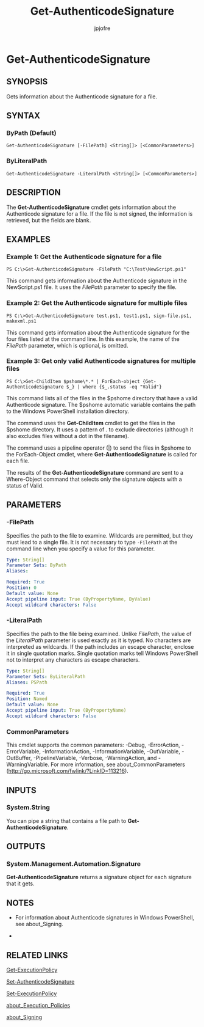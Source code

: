 ﻿---
author: jpjofre
description: 
external help file: Microsoft.PowerShell.Security.dll-Help.xml
keywords: powershell, cmdlet
manager: carolz
ms.date: 2016-09-30
ms.prod: powershell
ms.technology: powershell
ms.topic: reference
online version: http://go.microsoft.com/fwlink/?LinkId=821711
schema: 2.0.0
title: Get-AuthenticodeSignature
---

# Get-AuthenticodeSignature

## SYNOPSIS
Gets information about the Authenticode signature for a file.

## SYNTAX

### ByPath (Default)
```
Get-AuthenticodeSignature [-FilePath] <String[]> [<CommonParameters>]
```

### ByLiteralPath
```
Get-AuthenticodeSignature -LiteralPath <String[]> [<CommonParameters>]
```

## DESCRIPTION
The **Get-AuthenticodeSignature** cmdlet gets information about the Authenticode signature for a file.
If the file is not signed, the information is retrieved, but the fields are blank.

## EXAMPLES

### Example 1: Get the Authenticode signature for a file
```
PS C:\>Get-AuthenticodeSignature -FilePath "C:\Test\NewScript.ps1"
```

This command gets information about the Authenticode signature in the NewScript.ps1 file.
It uses the *FilePath* parameter to specify the file.

### Example 2: Get the Authenticode signature for multiple files
```
PS C:\>Get-AuthenticodeSignature test.ps1, test1.ps1, sign-file.ps1, makexml.ps1
```

This command gets information about the Authenticode signature for the four files listed at the command line.
In this example, the name of the *FilePath* parameter, which is optional, is omitted.

### Example 3: Get only valid Authenticode signatures for multiple files
```
PS C:\>Get-ChildItem $pshome\*.* | ForEach-object {Get-AuthenticodeSignature $_} | where {$_.status -eq "Valid"}
```

This command lists all of the files in the $pshome directory that have a valid Authenticode signature.
The $pshome automatic variable contains the path to the Windows PowerShell installation directory.

The command uses the **Get-ChildItem** cmdlet to get the files in the $pshome directory.
It uses a pattern of *.* to exclude directories (although it also excludes files without a dot in the filename).

The command uses a pipeline operator (|) to send the files in $pshome to the ForEach-Object cmdlet, where **Get-AuthenticodeSignature** is called for each file.

The results of the **Get-AuthenticodeSignature** command are sent to a Where-Object command that selects only the signature objects with a status of Valid.

## PARAMETERS

### -FilePath
Specifies the path to the file to examine.
Wildcards are permitted, but they must lead to a single file.
It is not necessary to type `-FilePath` at the command line when you specify a value for this parameter.

```yaml
Type: String[]
Parameter Sets: ByPath
Aliases: 

Required: True
Position: 0
Default value: None
Accept pipeline input: True (ByPropertyName, ByValue)
Accept wildcard characters: False
```

### -LiteralPath
Specifies the path to the file being examined.
Unlike *FilePath*, the value of the *LiteralPath* parameter is used exactly as it is typed.
No characters are interpreted as wildcards.
If the path includes an escape character, enclose it in single quotation marks.
Single quotation marks tell Windows PowerShell not to interpret any characters as escape characters.

```yaml
Type: String[]
Parameter Sets: ByLiteralPath
Aliases: PSPath

Required: True
Position: Named
Default value: None
Accept pipeline input: True (ByPropertyName)
Accept wildcard characters: False
```

### CommonParameters
This cmdlet supports the common parameters: -Debug, -ErrorAction, -ErrorVariable, -InformationAction, -InformationVariable, -OutVariable, -OutBuffer, -PipelineVariable, -Verbose, -WarningAction, and -WarningVariable. For more information, see about_CommonParameters (http://go.microsoft.com/fwlink/?LinkID=113216).

## INPUTS

### System.String
You can pipe a string that contains a file path to **Get-AuthenticodeSignature**.

## OUTPUTS

### System.Management.Automation.Signature
**Get-AuthenticodeSignature** returns a signature object for each signature that it gets.

## NOTES
* For information about Authenticode signatures in Windows PowerShell, see about_Signing.

*

## RELATED LINKS

[Get-ExecutionPolicy](Get-ExecutionPolicy.md)

[Set-AuthenticodeSignature](Set-AuthenticodeSignature.md)

[Set-ExecutionPolicy](Set-ExecutionPolicy.md)

[about_Execution_Policies](../Microsoft.PowerShell.Core/About/about_Execution_Policies.md)

[about_Signing](../Microsoft.PowerShell.Core/About/about_Signing.md)

